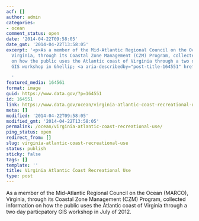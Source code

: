 ```yaml
---
acf: []
author: admin
categories:
- ocean
comment_status: open
date: '2014-04-22T09:58:05'
date_gmt: '2014-04-22T13:58:05'
excerpt: '<p>As a member of the Mid-Atlantic Regional Council on the Ocean (MARCO),
  Virginia, through its Coastal Zone Management (CZM) Program, collected information
  on how the public uses the Atlantic coast of Virginia through a two day particpatory
  GIS workshop in &hellip; <a aria-describedby="post-title-164551" href="https://www.data.gov/ocean/virginia-atlantic-coast-recreational-use/">Continued</a></p>

  '
featured_media: 164561
format: image
guid: https://www.data.gov/?p=164551
id: 164551
link: https://www.data.gov/ocean/virginia-atlantic-coast-recreational-use/
meta: []
modified: '2014-04-22T09:58:05'
modified_gmt: '2014-04-22T13:58:05'
permalink: /ocean/virginia-atlantic-coast-recreational-use/
ping_status: open
redirect_from: []
slug: virginia-atlantic-coast-recreational-use
status: publish
sticky: false
tags: []
template: ''
title: Virginia Atlantic Coast Recreational Use
type: post
---
```

As a member of the Mid-Atlantic Regional Council on the Ocean (MARCO), Virginia, through its Coastal Zone Management (CZM) Program, collected information on how the public uses the Atlantic coast of Virginia through a two day particpatory GIS workshop in July of 2012.


